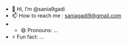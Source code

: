 - 👋 Hi, I’m @sania9gadi
- 📫 How to reach me : saniagadi9@gmail.com
- - 😄 Pronouns: ...
- ⚡ Fun fact: ...

<!---
sania9gadi/sania9gadi is a ✨ special ✨ repository because its `README.md` (this file) appears on your GitHub profile.
You can click the Preview link to take a look at your changes.
--->
